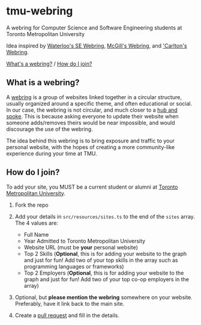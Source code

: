 # tmu-webring

A webring for Computer Science and Software Engineering students at Toronto Metropolitan University

Idea inspired by [Waterloo's SE Webring](https://github.com/simcard0000/se-webring), [McGill's Webring](https://github.com/leofalvo/mcgillcswebring.org), and ['Carlton's Webring](https://github.com/yufengliu15/cu-webring).

[What's a webring?](#what-is-a-webring) / [How do I join?](#how-do-i-join)

## What is a webring?

A [webring](https://en.wikipedia.org/wiki/Webring) is a group of websites linked together in a circular structure, usually organized around a specific theme, and often educational or social. In our case, the webring is not circular, and much closer to a [hub and spoke](https://en.wikipedia.org/wiki/Spoke%E2%80%93hub_distribution_paradigm). This is because asking everyone to update their website when someone adds/removes theirs would be near impossible, and would discourage the use of the webring.

The idea behind this webring is to bring exposure and traffic to your personal website, with the hopes of creating a more community-like experience during your time at TMU.

## How do I join?

To add your site, you MUST be a current student or alumni at [Toronto Metropolitan University](https://www.torontomu.ca/).

1. Fork the repo
2. Add your details in `src/resources/sites.ts` to the end of the `sites` array. The 4 values are:

   - Full Name
   - Year Admitted to Toronto Metropolitan University
   - Website URL (must be **your** personal website)
   - Top 2 Skills (**Optional**, this is for adding your website to the graph and just for fun! Add two of your top skills in the array such as programming languages or frameworks)
   - Top 2 Employers (**Optional**, this is for adding your website to the graph and just for fun! Add two of your top co-op employers in the array)

3. Optional, but **please mention the webring** somewhere on your website. Preferably, have it link back to the main site.
4. Create a [pull request](https://github.com/aminnausin/tmu-webring/pulls) and fill in the details.
